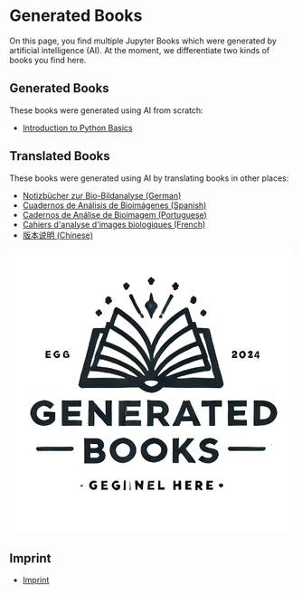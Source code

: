 # Generated Books

On this page, you find multiple Jupyter Books which were generated by artificial intelligence (AI). At the moment, we differentiate two kinds of books you find here.

## Generated Books

These books were generated using AI from scratch:
* [Introduction to Python Basics](https://generated-books.github.io/python-basics/intro.html)

## Translated Books

These books were generated using AI by translating books in other places:
* [Notizbücher zur Bio-Bildanalyse (German)](https://generated-books.github.io/bio-bildanalyse-notebooks/intro.html)
* [Cuadernos de Análisis de Bioimágenes (Spanish)](https://generated-books.github.io/cuaderno-de-analisis-de-bioimagenes)
* [Cadernos de Análise de Bioimagem (Portuguese)](https://github.com/generated-books/caderno-de-analise-de-bioimagens)
* [Cahiers d'analyse d'images biologiques (French)](https://github.com/generated-books/cahiers-analyse-images-biologiques)
* [版本说明 (Chinese)](https://github.com/generated-books/bioimage-analysis-notebooks-cn)


![](https://github.com/generated-books/generated-books.github.io/raw/main/logo.png)

## Imprint

* [Imprint](https://github.com/generated-books/generated-books.github.io/blob/main/imprint.md)
